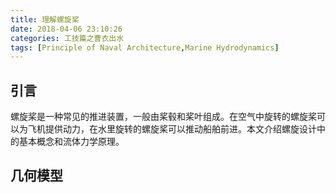 ```yaml
---
title: 理解螺旋桨
date: 2018-04-06 23:10:26
categories: 工技篇之曹衣出水
tags: [Principle of Naval Architecture,Marine Hydrodynamics]
---
```


## 引言

螺旋桨是一种常见的推进装置，一般由桨毂和桨叶组成。在空气中旋转的螺旋桨可以为飞机提供动力，在水里旋转的螺旋桨可以推动船舶前进。本文介绍螺旋设计中的基本概念和流体力学原理。

## 几何模型